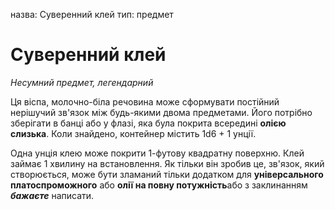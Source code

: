 назва: Суверенний клей тип: предмет

# Суверенний клей
_Несумний предмет, легендарний_

Ця віспа, молочно-біла речовина може сформувати постійний нерішучий зв'язок між будь-якими двома предметами. Його потрібно зберігати в банці або у флазі, яка була покрита всередині **олією слизька**. Коли знайдено, контейнер містить 1d6 + 1 унції.

Одна унція клею може покрити 1-футову квадратну поверхню. Клей займає 1 хвилину на встановлення. Як тільки він зробив це, зв'язок, який створюється, може бути зламаний тільки додатком для **універсального платоспроможного** або **олії на повну потужність**або з заклинанням **_бажаєте_** написати. 